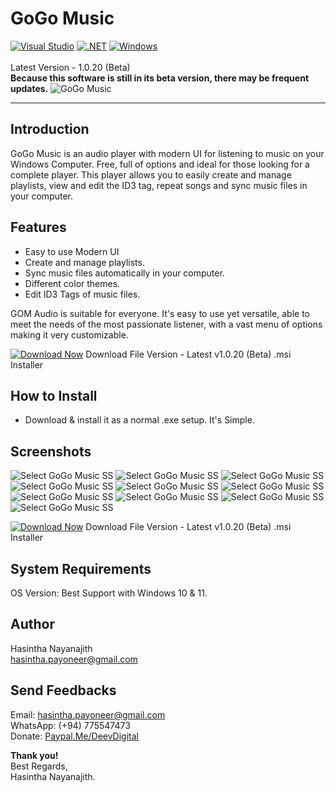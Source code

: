 # GoGo Music
[![Visual Studio](https://badgen.net/badge/icon/visualstudio?icon=visualstudio&label)](https://visualstudio.microsoft.com)
[![.NET](https://img.shields.io/badge/--512BD4?logo=.net&logoColor=ffffff)](https://dotnet.microsoft.com/)
[![Windows](https://badgen.net/badge/icon/windows?icon=windows&label)](https://microsoft.com/windows/)<br><br>
Latest Version - 1.0.20 (Beta)\
<b>Because this software is still in its beta version, there may be frequent updates.</b>
![GoGo Music](https://avocadolk.000webhostapp.com/gogo-music-images/GoGoMusicLogoBanner.jpg)
<hr>

## Introduction
GoGo Music is an audio player with modern UI for listening to music on your Windows Computer. Free, full of options and ideal for those looking for a complete player. This player allows you to easily create and manage playlists, view and edit the ID3 tag, repeat songs and sync music files in your computer.

## Features
* Easy to use Modern UI
* Create and manage playlists.
* Sync music files automatically in your computer.
* Different color themes.
* Edit ID3 Tags of music files.

GOM Audio is suitable for everyone. It's easy to use yet versatile, able to meet the needs of the most passionate listener, with a vast menu of options making it very customizable.

[![Download Now](https://avocadolk.000webhostapp.com/downloadbtn.jpg)](https://avocadolk.000webhostapp.com/GoGo_Music_Setup.zip)
Download File Version - Latest v1.0.20 (Beta) .msi Installer

## How to Install
* Download & install it as a normal .exe setup. It's Simple.

## Screenshots
![Select GoGo Music SS](https://avocadolk.000webhostapp.com/gogo-music-images/01.jpg)
![Select GoGo Music SS](https://avocadolk.000webhostapp.com/gogo-music-images/02.jpg)
![Select GoGo Music SS](https://avocadolk.000webhostapp.com/gogo-music-images/03.jpg)
![Select GoGo Music SS](https://avocadolk.000webhostapp.com/gogo-music-images/04.jpg)
![Select GoGo Music SS](https://avocadolk.000webhostapp.com/gogo-music-images/05.jpg)
![Select GoGo Music SS](https://avocadolk.000webhostapp.com/gogo-music-images/06.jpg)
![Select GoGo Music SS](https://avocadolk.000webhostapp.com/gogo-music-images/07.jpg)
![Select GoGo Music SS](https://avocadolk.000webhostapp.com/gogo-music-images/08.jpg)
![Select GoGo Music SS](https://avocadolk.000webhostapp.com/gogo-music-images/09.jpg)
![Select GoGo Music SS](https://avocadolk.000webhostapp.com/gogo-music-images/10.jpg)

[![Download Now](https://avocadolk.000webhostapp.com/downloadbtn.jpg)](https://avocadolk.000webhostapp.com/GoGo_Music_Setup.zip)
Download File Version - Latest v1.0.20 (Beta) .msi Installer

## System Requirements
OS Version: Best Support with Windows 10 & 11.

## Author
Hasintha Nayanajith\
hasintha.payoneer@gmail.com

## Send Feedbacks
Email: hasintha.payoneer@gmail.com\
WhatsApp: (+94) 775547473\
Donate: [Paypal.Me/DeevDigital](https://www.paypal.me/DeevDigital)

**Thank you!**\
Best Regards,\
Hasintha Nayanajith.

